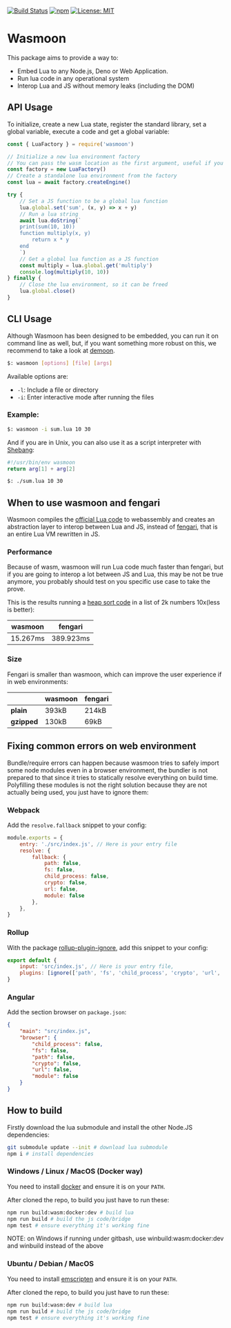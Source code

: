 [![Build Status](https://github.com/ceifa/wasmoon/actions/workflows/publish.yml/badge.svg)](https://github.com/ceifa/wasmoon/actions/workflows/publish.yml)
[![npm](https://img.shields.io/npm/v/wasmoon.svg)](https://npmjs.com/package/wasmoon)
[![License: MIT](https://img.shields.io/badge/License-MIT-yellow.svg)](https://opensource.org/licenses/MIT)

# Wasmoon

This package aims to provide a way to:

-   Embed Lua to any Node.js, Deno or Web Application.
-   Run lua code in any operational system
-   Interop Lua and JS without memory leaks (including the DOM)

## API Usage

To initialize, create a new Lua state, register the standard library, set a global variable, execute a code and get a global variable:

```js
const { LuaFactory } = require('wasmoon')

// Initialize a new lua environment factory
// You can pass the wasm location as the first argument, useful if you are using wasmoon on a web environment and want to host the file by yourself
const factory = new LuaFactory()
// Create a standalone lua environment from the factory
const lua = await factory.createEngine()

try {
    // Set a JS function to be a global lua function
    lua.global.set('sum', (x, y) => x + y)
    // Run a lua string
    await lua.doString(`
    print(sum(10, 10))
    function multiply(x, y)
        return x * y
    end
    `)
    // Get a global lua function as a JS function
    const multiply = lua.global.get('multiply')
    console.log(multiply(10, 10))
} finally {
    // Close the lua environment, so it can be freed
    lua.global.close()
}
```

## CLI Usage

Although Wasmoon has been designed to be embedded, you can run it on command line as well, but, if you want something more robust on this, we recommend to take a look at [demoon](https://github.com/ceifa/demoon).

```sh
$: wasmoon [options] [file] [args]
```

Available options are:

-   `-l`: Include a file or directory
-   `-i`: Enter interactive mode after running the files

### Example:

```sh
$: wasmoon -i sum.lua 10 30
```

And if you are in Unix, you can also use it as a script interpreter with [Shebang](<https://en.wikipedia.org/wiki/Shebang_(Unix)>):

```lua
#!/usr/bin/env wasmoon
return arg[1] + arg[2]
```

```sh
$: ./sum.lua 10 30
```

## When to use wasmoon and fengari

Wasmoon compiles the [official Lua code](https://github.com/lua/lua) to webassembly and creates an abstraction layer to interop between Lua and JS, instead of [fengari](https://github.com/fengari-lua/fengari), that is an entire Lua VM rewritten in JS.

### Performance

Because of wasm, wasmoon will run Lua code much faster than fengari, but if you are going to interop a lot between JS and Lua, this may be not be true anymore, you probably should test on you specific use case to take the prove.

This is the results running a [heap sort code](https://github.com/ceifa/wasmoon/blob/main/bench/heapsort.lua) in a list of 2k numbers 10x(less is better):

| wasmoon  | fengari   |
| -------- | --------- |
| 15.267ms | 389.923ms |

### Size

Fengari is smaller than wasmoon, which can improve the user experience if in web environments:

|             | wasmoon | fengari |
| ----------- | ------- | ------- |
| **plain**   | 393kB   | 214kB   |
| **gzipped** | 130kB   | 69kB    |

## Fixing common errors on web environment

Bundle/require errors can happen because wasmoon tries to safely import some node modules even in a browser environment, the bundler is not prepared to that since it tries to statically resolve everything on build time.
Polyfilling these modules is not the right solution because they are not actually being used, you just have to ignore them:

### Webpack

Add the `resolve.fallback` snippet to your config:

```js
module.exports = {
    entry: './src/index.js', // Here is your entry file
    resolve: {
        fallback: {
            path: false,
            fs: false,
            child_process: false,
            crypto: false,
            url: false,
            module: false
        },
    },
}
```

### Rollup

With the package [rollup-plugin-ignore](https://www.npmjs.com/package/rollup-plugin-ignore), add this snippet to your config:

```js
export default {
    input: 'src/index.js', // Here is your entry file,
    plugins: [ignore(['path', 'fs', 'child_process', 'crypto', 'url', 'module'])],
}
```

### Angular

Add the section browser on `package.json`:

```json
{
    "main": "src/index.js",
    "browser": {
        "child_process": false,
        "fs": false,
        "path": false,
        "crypto": false,
        "url": false,
        "module": false
    }
}
```

## How to build

Firstly download the lua submodule and install the other Node.JS dependencies:

```sh
git submodule update --init # download lua submodule
npm i # install dependencies
```

### Windows / Linux / MacOS (Docker way)

You need to install [docker](https://www.docker.com/) and ensure it is on your `PATH`.

After cloned the repo, to build you just have to run these:

```sh
npm run build:wasm:docker:dev # build lua
npm run build # build the js code/bridge
npm test # ensure everything it's working fine
```

NOTE: on Windows if running under gitbash, use winbuild:wasm:docker:dev and winbuild instead of the above

### Ubuntu / Debian / MacOS

You need to install [emscripten](https://emscripten.org/) and ensure it is on your `PATH`.

After cloned the repo, to build you just have to run these:

```sh
npm run build:wasm:dev # build lua
npm run build # build the js code/bridge
npm test # ensure everything it's working fine
```
